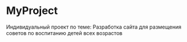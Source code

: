 # MyProject
 Индивидуальный проект по теме: Разработка сайта для размещения советов по воспитанию детей всех возрастов
